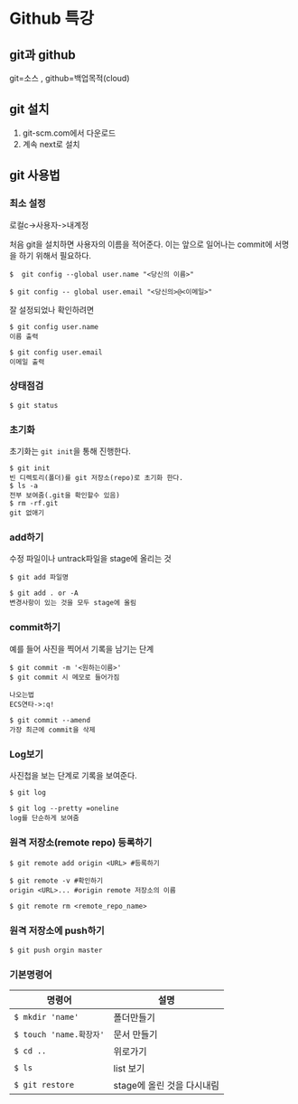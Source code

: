 

# Github 특강

## git과 github

git=소스 , github=백업목적(cloud)

## git 설치

1. git-scm.com에서 다운로드
2. 계속 next로 설치

## git 사용법

### 최소 설정

로컬c->사용자->내계정

처음 git을 설치하면 사용자의 이름을 적어준다. 이는 앞으로 일어나는 commit에 서명을 하기 위해서 필요하다.

```
$  git config --global user.name "<당신의 이름>"

$ git config -- global user.email "<당신의>@<이메일>"
```

잘 설정되었나 확인하려면

```
$ git config user.name 
이름 출력

$ git config user.email
이메일 출력
```



### 상태점검

```
$ git status
```



### 초기화 

초기화는 `git init`을 통해 진행한다.

```
$ git init
빈 디렉토리(폴더)를 git 저장소(repo)로 초기화 한다.
$ ls -a 
전부 보여줌(.git을 확인할수 있음)
$ rm -rf.git 
git 없애기
```



### add하기

수정 파일이나 untrack파일을 stage에 올리는 것

``` 
$ git add 파일명

$ git add . or -A
변경사항이 있는 것을 모두 stage에 올림
```

### commit하기

예를 들어 사진을 찍어서 기록을 남기는 단계

```
$ git commit -m '<원하는이름>'
$ git commit 시 메모로 들어가짐 

나오는법
ECS연타->:q!

$ git commit --amend 
가장 최근에 commit을 삭제
```

### Log보기 

사진첩을 보는 단계로 기록을 보여준다.

```
$ git log

$ git log --pretty =oneline 
log를 단순하게 보여줌
```

### 원격 저장소(remote repo) 등록하기

```
$ git remote add origin <URL> #등록하기

$ git remote -v #확인하기
origin <URL>... #origin remote 저장소의 이름

$ git remote rm <remote_repo_name>
```

### 원격 저장소에 push하기

```
$ git push orgin master
```





### 기본명령어

| 명령어                  | 설명                       |
| ----------------------- | -------------------------- |
| `$ mkdir 'name'`        | 폴더만들기                 |
| `$ touch 'name.확장자'` | 문서 만들기                |
| `$ cd ..`               | 위로가기                   |
| `$ ls`                  | list 보기                  |
| `$ git restore`         | stage에 올린 것을 다시내림 |







